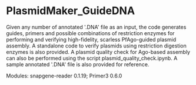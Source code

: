 # PlasmidMaker_GuideDNA

Given any number of annotated '.DNA' file as an input, the code generates guides, primers and possible combinations of restriction enzymes for performing and verifying high-fidelity, scarless PfAgo-guided plasmid assembly. A standalone code to verify plasmids using restriction digestion enzymes is also provided. A plasmid quality check for Ago-based assembly can also be performed using the script plasmid_quality_check.ipynb. A sample annotated '.DNA' file is also provided for reference. 

Modules: snapgene-reader 0.1.19; Primer3 0.6.0
